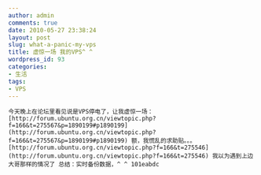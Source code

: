 ```yaml
---
author: admin
comments: true
date: 2010-05-27 23:38:24
layout: post
slug: what-a-panic-my-vps
title: 虚惊一场 我的VPS^ ^
wordpress_id: 93
categories:
- 生活
tags:
- VPS
---
```



	今天晚上在论坛里看见说是VPS停电了，让我虚惊一场： [http://forum.ubuntu.org.cn/viewtopic.php?f=166&t=275567&p=1890199#p1890199](http://forum.ubuntu.org.cn/viewtopic.php?f=166&t=275567&p=1890199#p1890199) 额，我慌乱的求助贴。。。 [http://forum.ubuntu.org.cn/viewtopic.php?f=166&t=275546](http://forum.ubuntu.org.cn/viewtopic.php?f=166&t=275546) 我以为遇到上边大哥那样的情况了 总结：实时备份数据，^ ^ 101eabdc




